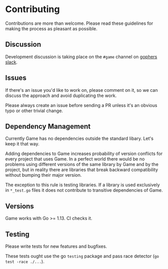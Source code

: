 # Contributing

Contributions are more than welcome. Please read these guidelines for making the
process as pleasant as possible.

## Discussion

Development discussion is taking place on the `#game` channel on [gophers
slack](https://gophers.slack.com/).

## Issues

If there's an issue you'd like to work on, please comment on it, so we can
discuss the approach and avoid duplicating the work.

Please always create an issue before sending a PR unless it's an obvious typo or
other trivial change.

## Dependency Management

Currently Game has no dependencies outside the standard libary. Let's keep it
that way.

Adding dependencies to Game increases probability of version conflicts for every
project that uses Game. In a perfect world there would be no problems using
different versions of the same library by Game and by the project, but in
reality there are libraries that break backward compatibility without bumping
their major version.

The exception to this rule is testing libraries. If a library is used
exclusively in `*_test.go` files it does not contribute to transitive
dependencies of Game.

## Versions

Game works with Go >= 1.13. CI checks it.

## Testing

Please write tests for new features and bugfixes.

These tests ought use the go `testing` package and pass race detector (`go test
-race ./...`).
